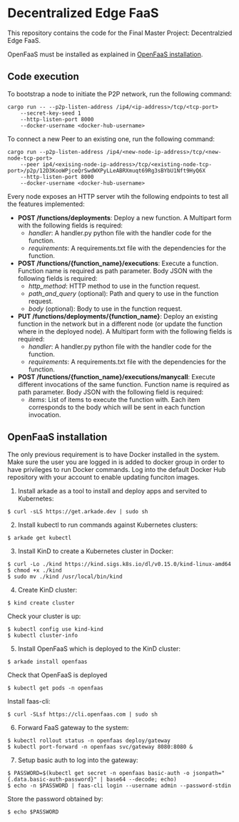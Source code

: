 # Decentralized Edge FaaS

This repository contains the code for the Final Master Project: Decentralzied Edge FaaS.

OpenFaaS must be installed as explained in [OpenFaaS installation](#openfaas-installation).

## Code execution

To bootstrap a node to initiate the P2P network, run the following command:
```console
cargo run -- --p2p-listen-address /ip4/<ip-address>/tcp/<tcp-port>
    --secret-key-seed 1
    --http-listen-port 8000
    --docker-username <docker-hub-username>
```

To connect a new Peer to an existing one, run the following command:
```console
cargo run --p2p-listen-address /ip4/<new-node-ip-address>/tcp/<new-node-tcp-port>
    --peer ip4/<exising-node-ip-address>/tcp/<existing-node-tcp-port>/p2p/12D3KooWPjceQrSwdWXPyLLeABRXmuqt69Rg3sBYbU1Nft9HyQ6X
    --http-listen-port 8000
    --docker-username <docker-hub-username>
```

Every node exposes an HTTP server wtih the following endpoints to test all the features implemented:
- **POST /functions/deployments**: Deploy a new function. A Multipart form with the following fields is required:
    - *handler*: A handler\.py python file with the handler code for the function.
    - *requirements*: A requirements.txt file with the dependencies for the function.
- **POST /functions/{function_name}/executions**: Execute a function. Function name is required as path parameter. Body JSON with the following fields is required:
    - *http_method*: HTTP method to use in the function request.
    - *path_and_query* (optional): Path and query to use in the function request.
    - *body* (optional): Body to use in the function request.
- **PUT /functions/deployments/{function_name}**: Deploy an existing function in the network but
in a different node (or update the function where in the deployed node). A Multipart form with the following fields is required:
    - *handler*: A handler\.py python file with the handler code for the function.
    - *requirements*: A requirements.txt file with the dependencies for the function.
- **POST /functions/{function_name}/executions/manycall**: Execute different invocations of the same function. Function name is required as path parameter. Body JSON with the following field is required:
    - *items*: List of items to execute the function with. Each item corresponds to the body which will be sent in each function invocation.


## OpenFaaS installation

The only previous requirement is to have Docker installed in the system. 
Make sure the user you are logged in is added to docker group in order to have privileges to run Docker commands.
Log into the default Docker Hub repository with your account to enable updating funciton images.

1. Install arkade as a tool to install and deploy apps and servited to Kubernetes:
```console
$ curl -sLS https://get.arkade.dev | sudo sh
```

2. Install kubectl to run commands against Kubernetes clusters:
```console
$ arkade get kubectl
```

3. Install KinD to create a Kubernetes cluster in Docker:
```console
$ curl -Lo ./kind https://kind.sigs.k8s.io/dl/v0.15.0/kind-linux-amd64
$ chmod +x ./kind
$ sudo mv ./kind /usr/local/bin/kind
```

4. Create KinD cluster:
```console
$ kind create cluster
```
Check your cluster is up:
```console
$ kubectl config use kind-kind
$ kubectl cluster-info
```

5. Install OpenFaaS which is deployed to the KinD cluster:
```console
$ arkade install openfaas
```
Check that OpenFaaS is deployed
```console
$ kubectl get pods -n openfaas
```
Install faas-cli:
```console
$ curl -SLsf https://cli.openfaas.com | sudo sh
```

6. Forward FaaS gateway to the system:
```console
$ kubectl rollout status -n openfaas deploy/gateway
$ kubectl port-forward -n openfaas svc/gateway 8080:8080 &
```

7. Setup basic auth to log into the gateway:
```console
$ PASSWORD=$(kubectl get secret -n openfaas basic-auth -o jsonpath="{.data.basic-auth-password}" | base64 --decode; echo)
$ echo -n $PASSWORD | faas-cli login --username admin --password-stdin
```
Store the password obtained by:
```console
$ echo $PASSWORD
```

